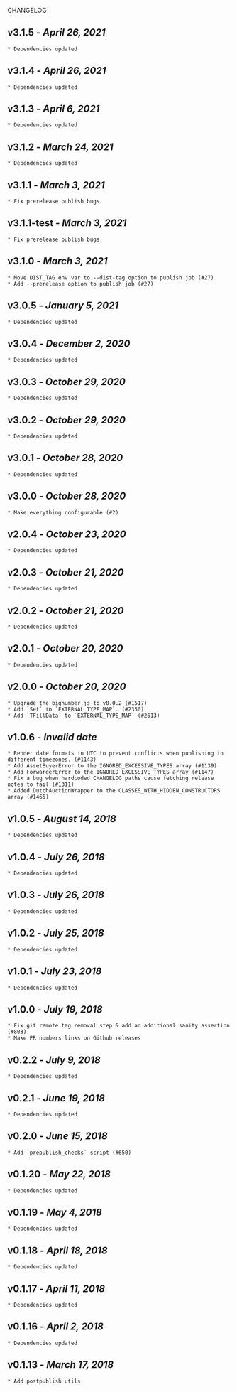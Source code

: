 <!--
changelogUtils.file is auto-generated using the monorepo-scripts package. Don't edit directly.
Edit the package's CHANGELOG.json file only.
-->

CHANGELOG

## v3.1.5 - _April 26, 2021_

    * Dependencies updated

## v3.1.4 - _April 26, 2021_

    * Dependencies updated

## v3.1.3 - _April 6, 2021_

    * Dependencies updated

## v3.1.2 - _March 24, 2021_

    * Dependencies updated

## v3.1.1 - _March 3, 2021_

    * Fix prerelease publish bugs

## v3.1.1-test - _March 3, 2021_

    * Fix prerelease publish bugs

## v3.1.0 - _March 3, 2021_

    * Move DIST_TAG env var to --dist-tag option to publish job (#27)
    * Add --prerelease option to publish job (#27)

## v3.0.5 - _January 5, 2021_

    * Dependencies updated

## v3.0.4 - _December 2, 2020_

    * Dependencies updated

## v3.0.3 - _October 29, 2020_

    * Dependencies updated

## v3.0.2 - _October 29, 2020_

    * Dependencies updated

## v3.0.1 - _October 28, 2020_

    * Dependencies updated

## v3.0.0 - _October 28, 2020_

    * Make everything configurable (#2)

## v2.0.4 - _October 23, 2020_

    * Dependencies updated

## v2.0.3 - _October 21, 2020_

    * Dependencies updated

## v2.0.2 - _October 21, 2020_

    * Dependencies updated

## v2.0.1 - _October 20, 2020_

    * Dependencies updated

## v2.0.0 - _October 20, 2020_

    * Upgrade the bignumber.js to v8.0.2 (#1517)
    * Add `Set` to `EXTERNAL_TYPE_MAP`. (#2350)
    * Add `TFillData` to `EXTERNAL_TYPE_MAP` (#2613)

## v1.0.6 - _Invalid date_

    * Render date formats in UTC to prevent conflicts when publishing in different timezones. (#1143)
    * Add AssetBuyerError to the IGNORED_EXCESSIVE_TYPES array (#1139)
    * Add ForwarderError to the IGNORED_EXCESSIVE_TYPES array (#1147)
    * Fix a bug when hardcoded CHANGELOG paths cause fetching release notes to fail (#1311)
    * Added DutchAuctionWrapper to the CLASSES_WITH_HIDDEN_CONSTRUCTORS array (#1465)

## v1.0.5 - _August 14, 2018_

    * Dependencies updated

## v1.0.4 - _July 26, 2018_

    * Dependencies updated

## v1.0.3 - _July 26, 2018_

    * Dependencies updated

## v1.0.2 - _July 25, 2018_

    * Dependencies updated

## v1.0.1 - _July 23, 2018_

    * Dependencies updated

## v1.0.0 - _July 19, 2018_

    * Fix git remote tag removal step & add an additional sanity assertion (#803)
    * Make PR numbers links on Github releases

## v0.2.2 - _July 9, 2018_

    * Dependencies updated

## v0.2.1 - _June 19, 2018_

    * Dependencies updated

## v0.2.0 - _June 15, 2018_

    * Add `prepublish_checks` script (#650)

## v0.1.20 - _May 22, 2018_

    * Dependencies updated

## v0.1.19 - _May 4, 2018_

    * Dependencies updated

## v0.1.18 - _April 18, 2018_

    * Dependencies updated

## v0.1.17 - _April 11, 2018_

    * Dependencies updated

## v0.1.16 - _April 2, 2018_

    * Dependencies updated

## v0.1.13 - _March 17, 2018_

    * Add postpublish utils
